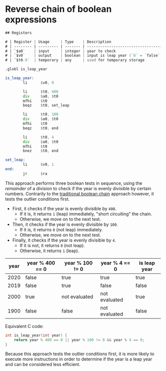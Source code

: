 # Reverse chain of boolean expressions

```asm
## Registers

# | Register | Usage     | Type    | Description                                      |
# | -------- | --------- | ------- | ------------------------------------------------ |
# | `$a0`    | input     | integer | year to check                                    |
# | `$v0`    | output    | boolean | input is leap year (`0` = `false`, `1` = `true`) |
# | `$t0-9`  | temporary | any     | used for temporary storage                       |

.globl is_leap_year

is_leap_year:
        li      $v0, 0

        li      $t0, 400
        div     $a0, $t0
        mfhi    $t0
        beqz    $t0, set_leap

        li      $t0, 100
        div     $a0, $t0
        mfhi    $t0
        beqz    $t0, end

        li      $t0, 4
        div     $a0, $t0
        mfhi    $t0
        bnez    $t0, end

set_leap:
        li      $v0, 1
end:
        jr      $ra
```

This approach performs three boolean tests in sequence, using the _remainder_ of a division to check if the year is evenly divisible by certain numbers.
Contrarily to the [traditional boolean chain][approach-boolean-chain] approach however, it tests the outlier conditions first.

- First, it checks if the year is evenly divisible by `400`.
  - If it is, it returns `1` (leap) immediately, "short circuiting" the chain.
  - Otherwise, we move on to the next test.
- Then, it checks if the year is evenly divisible by `100`.
  - If it is, it returns `0` (not leap) immediately.
  - Otherwise, we move on to the next test.
- Finally, it checks if the year is evenly divisible by `4`.
  - If it is not, it returns `0` (not leap).
  - Otherwise, it returns `1` (leap).

| year | year % 400 == 0 | year % 100 != 0 | year % 4 == 0 | is leap year |
| ---- | --------------- | --------------- | ------------- | ------------ |
| 2020 | false           | true            | true          | true         |
| 2019 | false           | true            | false         | false        |
| 2000 | true            | not evaluated   | not evaluated | true         |
| 1900 | false           | false           | not evaluated | false        |

Equivalent C code:

```c
int is_leap_year(int year) {
    return year % 400 == 0 || year % 100 != 0 && year % 4 == 0;
}
```

Because this approach tests the outlier conditions first, it is more likely to execute more instructions
in order to determine if the year is a leap year and can be considered less efficient.

[approach-boolean-chain]: https://exercism.org/tracks/mips/exercises/leap/approaches/boolean-chain
